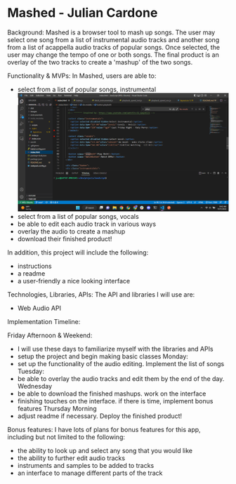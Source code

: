 # Mashed - Julian Cardone

Background:
Mashed is a browser tool to mash up songs. The user may select one song from a list of instrumental audio tracks
and another song from a list of acappella audio tracks of popular songs. Once selected, the user may change the tempo of one or both songs. The final product is an overlay of the two tracks to create a 'mashup' of the two songs. 


Functionality & MVPs:
In Mashed, users are able to:

- select from a list of popular songs, instrumental
    ![alt text](images/songs.png)
- select from a list of popular songs, vocals
- be able to edit each audio track in various ways
- overlay the audio to create a mashup
- download their finished product!

In addition, this project will include the following:

- instructions
- a readme
- a user-friendly a nice looking interface


Technologies, Libraries, APIs:
The API and libraries I will use are:

- Web Audio API


Implementation Timeline:

Friday Afternoon & Weekend:
- I will use these days to familiarize myself with the libraries and APIs
- setup the project and begin making basic classes
Monday:
- set up the functionality of the audio editing. Implement the list of songs
Tuesday:
- be able to overlay the audio tracks and edit them by the end of the day. 
Wednesday
- be able to download the finished mashups. work on the interface
- finishing touches on the interface. if there is time, implement bonus features
Thursday Morning
- adjust readme if necessary. Deploy the finished product!


Bonus features:
I have lots of plans for bonus features for this app, including but not limited to the following:
- the ability to look up and select any song that you would like
- the ability to further edit audio tracks 
- instruments and samples to be added to tracks
- an interface to manage different parts of the track